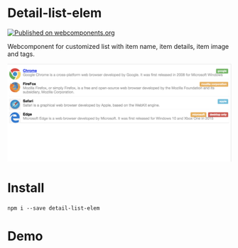# Detail-list-elem
[![Published on webcomponents.org](https://img.shields.io/badge/webcomponents.org-published-blue.svg?style=flat-square)](https://www.webcomponents.org/element/owner/my-element)

Webcomponent for customized list with item name, item details, item image and tags.

![screenshot](https://github.com/RameezAijaz/detail-list-elem/blob/master/screenshots/screenshot.png?raw=true "screenshot")

# Install
`npm i --save detail-list-elem`

# Demo
<custom-element-demo>
<template>
<base href="https://raw-dot-custom-elements.appspot.com/PolymerElements/paper-progress/v1.0.11/paper-progress/">
<script src="https://cdn.jsdelivr.net/npm/webcomponents-lite@0.6.0/webcomponents-lite.min.js"></script>
<link rel="import" href="paper-progress.html">
<style is="custom-style">
  paper-progress {
    display: block;
    width: 100%;
    margin: 20px 0;
  }
</style>
<paper-progress indeterminate></paper-progress>
</template>
</custom-element-demo>

